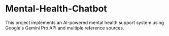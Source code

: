 # Mental-Health-Chatbot
This project implements an AI-powered mental health support system using Google's Gemini Pro API and multiple reference sources.
